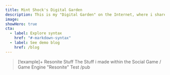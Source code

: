```yaml
---
title: Mint Shock's Digital Garden
description: This is my "Digital Garden" on the Internet, where i share the stuff i make.
image: 
showHero: true
cta:
  - label: Explore syntax
    href: "#-markdown-syntax"
  - label: See demo blog
    href: /blog
---
```



> [!example]+ Resonite Stuff 
> The Stuff i made within the Social Game / Game Engine "Resonite" 
Test
/pub